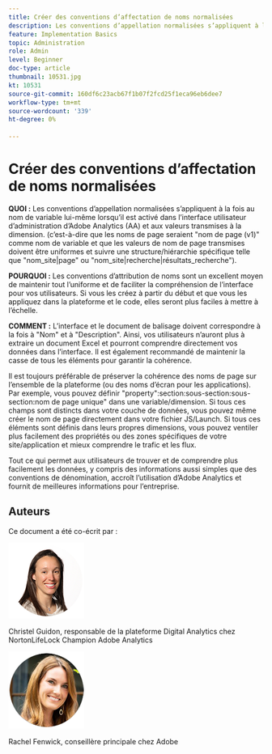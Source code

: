 ```yaml
---
title: Créer des conventions d’affectation de noms normalisées
description: Les conventions d’appellation normalisées s’appliquent à la fois au nom de variable lui-même lorsqu’il est activé dans l’interface utilisateur d’administration d’AA et aux valeurs transmises à la dimension.
feature: Implementation Basics
topic: Administration
role: Admin
level: Beginner
doc-type: article
thumbnail: 10531.jpg
kt: 10531
source-git-commit: 160df6c23acb67f1b07f2fcd25f1eca96eb6dee7
workflow-type: tm+mt
source-wordcount: '339'
ht-degree: 0%

---
```



# Créer des conventions d’affectation de noms normalisées

**QUOI :** Les conventions d’appellation normalisées s’appliquent à la fois au nom de variable lui-même lorsqu’il est activé dans l’interface utilisateur d’administration d’Adobe Analytics (AA) et aux valeurs transmises à la dimension. (c’est-à-dire que les noms de page seraient &quot;nom de page (v1)&quot; comme nom de variable et que les valeurs de nom de page transmises doivent être uniformes et suivre une structure/hiérarchie spécifique telle que &quot;nom_site|page&quot; ou &quot;nom_site|recherche|résultats_recherche&quot;).

**POURQUOI :** Les conventions d’attribution de noms sont un excellent moyen de maintenir tout l’uniforme et de faciliter la compréhension de l’interface pour vos utilisateurs. Si vous les créez à partir du début et que vous les appliquez dans la plateforme et le code, elles seront plus faciles à mettre à l’échelle.

**COMMENT :** L’interface et le document de balisage doivent correspondre à la fois à &quot;Nom&quot; et à &quot;Description&quot;. Ainsi, vos utilisateurs n’auront plus à extraire un document Excel et pourront comprendre directement vos données dans l’interface. Il est également recommandé de maintenir la casse de tous les éléments pour garantir la cohérence.

Il est toujours préférable de préserver la cohérence des noms de page sur l’ensemble de la plateforme (ou des noms d’écran pour les applications). Par exemple, vous pouvez définir &quot;property&quot;:section:sous-section:sous-section:nom de page unique&quot; dans une variable/dimension. Si tous ces champs sont distincts dans votre couche de données, vous pouvez même créer le nom de page directement dans votre fichier JS/Launch. Si tous ces éléments sont définis dans leurs propres dimensions, vous pouvez ventiler plus facilement des propriétés ou des zones spécifiques de votre site/application et mieux comprendre le trafic et les flux.

Tout ce qui permet aux utilisateurs de trouver et de comprendre plus facilement les données, y compris des informations aussi simples que des conventions de dénomination, accroît l’utilisation d’Adobe Analytics et fournit de meilleures informations pour l’entreprise.

## Auteurs

Ce document a été co-écrit par :

![Christel Guidon](assets/Christel-Headshot-150.png)

Christel Guidon, responsable de la plateforme Digital Analytics chez NortonLifeLock Champion Adobe Analytics

![Rachel Fenwick](assets/Rachel-Fenwick-150.png)

Rachel Fenwick, conseillère principale chez Adobe
